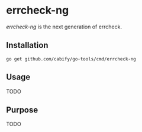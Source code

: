 # errcheck-ng

_errcheck-ng_ is the next generation of errcheck.

## Installation

    go get github.com/cabify/go-tools/cmd/errcheck-ng

## Usage

TODO

## Purpose

TODO

